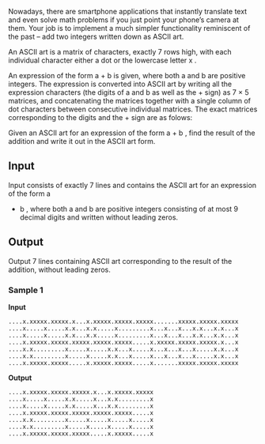 Nowadays, there are smartphone applications that instantly
translate text and even solve math problems if you just point
your phone’s camera at them. Your job is to implement a much
simpler functionality reminiscent of the past – add two
integers written down as ASCII art.

An ASCII art is a matrix of characters, exactly 7 rows high, with each individual
character either a dot or the lowercase letter x .

An expression of the form a +
b is given, where both a and b are positive integers. The
expression is converted into ASCII art by writing all the
expression characters (the digits of a and b as well as the + sign) as 7
× 5 matrices, and concatenating the matrices
together with a single column of dot characters between
consecutive individual matrices. The exact matrices
corresponding to the digits and the + sign are as folows:

Given an ASCII art for an expression of the form a + b , find the result
of the addition and write it out in the ASCII art form.

## Input
Input consists of exactly 7 lines and contains the ASCII art
for an expression of the form a
+ b , where both a and b are positive integers consisting
of at most 9 decimal
digits and written without leading zeros.

## Output
Output 7 lines
containing ASCII art corresponding to the result of the
addition, without leading zeros.

### Sample 1
**Input**
```text
....x.xxxxx.xxxxx.x...x.xxxxx.xxxxx.xxxxx.......xxxxx.xxxxx.xxxxx
....x.....x.....x.x...x.x.....x.........x...x...x...x.x...x.x...x
....x.....x.....x.x...x.x.....x.........x...x...x...x.x...x.x...x
....x.xxxxx.xxxxx.xxxxx.xxxxx.xxxxx.....x.xxxxx.xxxxx.xxxxx.x...x
....x.x.........x.....x.....x.x...x.....x...x...x...x.....x.x...x
....x.x.........x.....x.....x.x...x.....x...x...x...x.....x.x...x
....x.xxxxx.xxxxx.....x.xxxxx.xxxxx.....x.......xxxxx.xxxxx.xxxxx
```
**Output**
```text
....x.xxxxx.xxxxx.xxxxx.x...x.xxxxx.xxxxx
....x.....x.....x.x.....x...x.x.........x
....x.....x.....x.x.....x...x.x.........x
....x.xxxxx.xxxxx.xxxxx.xxxxx.xxxxx.....x
....x.x.........x.....x.....x.....x.....x
....x.x.........x.....x.....x.....x.....x
....x.xxxxx.xxxxx.xxxxx.....x.xxxxx.....x
```
